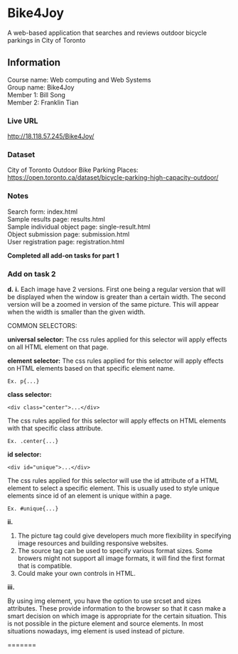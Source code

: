 # Bike4Joy
A web-based application that searches and reviews outdoor bicycle parkings in City of Toronto 

## Information
Course name: Web computing and Web Systems <br />Group name: Bike4Joy <br />Member 1: Bill Song <br /> Member 2: Franklin Tian <br />

### Live URL
http://18.118.57.245/Bike4Joy/

### Dataset
City of Toronto Outdoor Bike Parking Places: https://open.toronto.ca/dataset/bicycle-parking-high-capacity-outdoor/

### Notes
Search form: index.html <br />
Sample results page: results.html <br />
Sample individual object page: single-result.html <br />
Object submission page: submission.html <br />
User registration page: registration.html <br />

**Completed all add-on tasks for part 1**

### Add on task 2 
**d.** 
**i.** Each image have 2 versions. First one being a regular version that will be displayed when the window is greater than a certain width. The second version will be a zoomed in version of the same picture. This will appear when the width is smaller than the given width.


COMMON SELECTORS:

**universal selector:** The css rules applied for this selector will apply effects on all HTML element on that page.

**element selector:** The css rules applied for this selector will apply effects on HTML elements based on that specific element name. 
```
Ex. p{...}
```

**class selector:** 
```
<div class="center">...</div>
``` 
The css rules applied for this selector will apply effects on HTML elements with that specific class attribute. 
```
Ex. .center{...}
```

**id selector:** 
```
<div id="unique">...</div>
``` 
The css rules applied for this selector will use the id attribute of a HTML element to select a specific element. This is usually used to style unique elements since id of an element is unique within a page. 
```
Ex. #unique{...}
```

**ii.**

1) The picture tag could give developers much more flexibility in specifying image resources and building responsive websites.
2) The source tag can be used to specify various format sizes. Some browers might not support all image formats, it will find the first format that is compatible.
3) Could make your own controls in HTML.



**iii.**

By using img element, you have the option to use srcset and sizes attributes. These provide information to the browser so that it casn make a smart decision on which image is appropriate for the certain situation. This is not possible in the picture element and source elements. In most situations nowadays, img element is used instead of picture.

=======